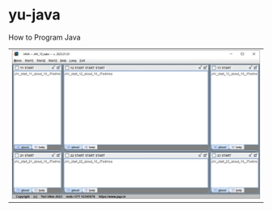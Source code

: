 # yu-java
How to Program Java

<table border="0">
  <tr>
    <td><a href=https://yu-2023.github.io/yu-java target="_blank"><img src="screen/JAV_10_tabs.jpg"></a></td>
  </tr>
</table>

